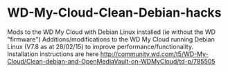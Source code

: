 # WD-My-Cloud-Clean-Debian-hacks
Mods to the WD My Cloud with Debian Linux installed (ie without the WD "firmware")
Additions/modifications to the WD My Cloud running Debian Linux (V7.8 as at 28/02/15) to improve performance/functionality. Installation instructions are here http://community.wd.com/t5/WD-My-Cloud/Clean-debian-and-OpenMediaVault-on-WDMyCloud/td-p/785505
